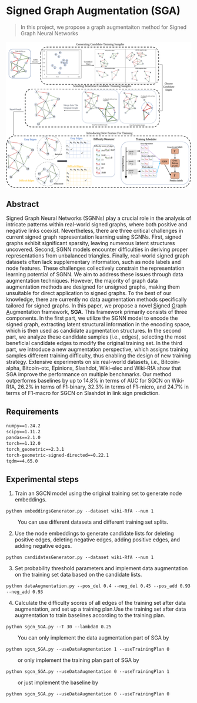 # Signed Graph Augmentation (SGA)

>In this project, we propose a graph augmentaiton method for Signed Graph Neural Networks

![image](https://github.com/Alex-Zeyu/SGA/blob/main/framework.png)

## Abstract
Signed Graph Neural Networks (SGNNs) play a crucial role in the analysis of intricate patterns within real-world signed graphs, where both positive and negative links coexist. Nevertheless, there are three critical challenges in current signed graph representation learning using SGNNs. First, signed graphs exhibit significant sparsity, leaving numerous latent structures uncovered. Second, SGNN models encounter difficulties in deriving proper representations from unbalanced triangles. Finally, real-world signed graph datasets often lack supplementary information, such as node labels and node features. These challenges collectively constrain the representation learning potential of SGNN. We aim to address these issues through data augmentation techniques. However, the majority of graph data augmentation methods are designed for unsigned graphs, making them unsuitable for direct application to signed graphs. To the best of our knowledge, there are currently no data augmentation methods specifically tailored for signed graphs. In this paper, we propose a novel <ins>S</ins>igned <ins>G</ins>raph <ins>A</ins>ugmentation framework, **SGA**. This framework primarily consists of three components. In the first part, we utilize the SGNN model to encode the signed graph, extracting latent structural information in the encoding space, which is then used as candidate augmentation structures. In the second part, we analyze these candidate samples (i.e., edges), selecting the most beneficial candidate edges to modify the original training set. In the third part, we introduce a new augmentation perspective, which assigns training samples different training difficulty, thus enabling the design of new training strategy. Extensive experiments on six real-world datasets, i.e., Bitcoin-alpha, Bitcoin-otc, Epinions, Slashdot, Wiki-elec and Wiki-RfA show that SGA improve the performance on multiple benchmarks. Our method outperforms baselines by up to 14.8\% in terms of AUC for SGCN on Wiki-RfA, 26.2\% in terms of F1-binary, 32.3\% in terms of F1-micro, and 24.7\% in terms of F1-macro for SGCN on Slashdot in link sign prediction.

## Requirements
```
numpy==1.24.2
scipy==1.11.2
pandas==2.1.0
torch==1.12.0
torch_geometric==2.3.1
torch-geometric-signed-directed==0.22.1
tqdm==4.65.0
```

## Experimental steps
1. Train an SGCN model using the original training set to generate node embeddings.
```
python embeddingsGenerator.py --dataset wiki-RfA --num 1
```
&nbsp;&nbsp;&nbsp;&nbsp;&nbsp;&nbsp;&nbsp;&nbsp;You can use different datasets and different training set splits.  

2. Use the node embeddings to generate candidate lists for deleting positive edges, deleting negative edges, adding positive edges, and adding negative edges.
```
python candidatesGenerator.py --dataset wiki-RfA --num 1
```
3. Set probability threshold parameters and implement data augmentation on the training set data based on the candidate lists.
```
python dataAugmentation.py --pos_del 0.4 --neg_del 0.45 --pos_add 0.93 --neg_add 0.93
```
4. Calculate the difficulty scores of all edges of the training set after data augmentation, and set up a training plan.Use the training set after data augmentation to train baselines according to the training plan.
```
python sgcn_SGA.py --T 30 --lambda0 0.25
```
&nbsp;&nbsp;&nbsp;&nbsp;&nbsp;&nbsp;&nbsp;&nbsp;You can only implement the data augmentation part of SGA by
```
python sgcn_SGA.py --useDataAugmentation 1 --useTrainingPlan 0
```
&nbsp;&nbsp;&nbsp;&nbsp;&nbsp;&nbsp;&nbsp;&nbsp;or only implement the training plan part of SGA by
```
python sgcn_SGA.py --useDataAugmentation 0 --useTrainingPlan 1
```
&nbsp;&nbsp;&nbsp;&nbsp;&nbsp;&nbsp;&nbsp;&nbsp;or just implement the baseline by
```
python sgcn_SGA.py --useDataAugmentation 0 --useTrainingPlan 0
```
